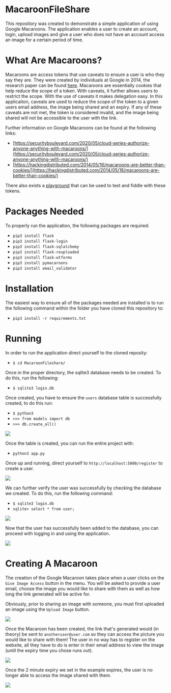 # MacaroonFileShare

This repository was created to demonstrate a simple application of using Google Macaroons. The application enables a user to create an account, login, upload images and give a user who does not have an account access an image for a certain period of time.

# What Are Macaroons?

Macaroons are access tokens that use caveats to ensure a user is who they say they are. They were created by individuals at Google in 2014, the research paper can be found [here](https://storage.googleapis.com/pub-tools-public-publication-data/pdf/41892.pdf). Macaroons are essentially cookies that help reduce the scope of a token. With caveats, it further allows users to restrict the scope. With the use of caveats it makes delegation easy. In this applicaiton, caveats are used to reduce the scope of the token to a given users email address, the image being shared and an expiry. If any of these caveats are not met, the token is considered invalid, and the image being shared will not be accessible to the user with the link.

Further information on Google Macaroons can be found at the following links:
* [https://securityboulevard.com/2020/05/cloud-series-authorize-anyone-anything-with-macaroons/](https://securityboulevard.com/2020/05/cloud-series-authorize-anyone-anything-with-macaroons/)
* [https://hackingdistributed.com/2014/05/16/macaroons-are-better-than-cookies/](https://hackingdistributed.com/2014/05/16/macaroons-are-better-than-cookies/)

There also exists a [playground](http://macaroons.io/) that can be used to test and fiddle with these tokens.


# Packages Needed

To properly run the application, the following packages are required:
* `pip3 install flask`
* `pip3 install flask-login`
* `pip3 install flask-sqlalchemy`
* `pip3 install flask-reuploaded`
* `pip3 install flask-wtforms`
* `pip3 install pymacaroons`
* `pip3 install email_validator`

# Installation

The easiest way to ensure all of the packages needed are installed is to run the following command within the folder you have cloned this repository to:

* `pip3 install -r requirements.txt`

# Running

In order to run the application direct yourself to the cloned reposity:
* `$ cd MacaroonFileshare/`

Once in the proper directory, the sqlite3 database needs to be created. To do this, run the following:
* `$ sqlite3 login.db`

Once created, you have to ensure the `users` database table is successfully created, to do this run:
* `$ python3`
* `>>> from models import db`
* `>>> db.create_all()`

![](pics/dbcreation.gif)


Once the table is created, you can run the entire project with:
* `python3 app.py`

Once up and running, direct yourself to `http://localhost:5000/register` to create a user.

![](pics/registeruser.gif)

We can further verify the user was successfully by checking the database we created. To do this, run the following command:
* `$ sqlite3 login.db`
* `sqlite> select * from user;`

![](pics/checkuser.gif)

Now that the user has successfully been added to the database, you can proceed with logging in and using the application.

![](pics/login.gif)

# Creating A Macaroon
The creation of the Google Macaroon takes place when a user clicks on the `Give Image Access` button in the menu. You will be asked to provide a user email, choose the image you would like to share with them as well as how long the link generated will be active for.

Obviously, prior to sharing an image with someone, you must first uploaded an image using the `Upload Image` button.

![](pics/maketoken.gif)

Once the Macaroon has been created, the link that's generated would (in theory) be sent to `anotheruser@user.com` so they can access the picture you would like to share with them! The user in no way has to register on the website, all they have to do is enter in their email address to view the image (until the expiry time you chose runs out).

![](pics/accesssharedimage.gif)

Once the 2 minute expiry we set in the example expires, the user is no longer able to access the image shared with them.

![](pics/noaccess.gif)
